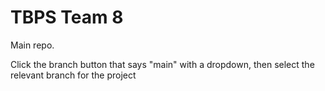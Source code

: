 # TBPS Team 8
Main repo.

Click the branch button that says "main" with a dropdown, then select the relevant branch for the project